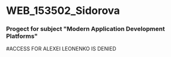 # WEB_153502_Sidorova
### Progect for subject "Modern Application Development Platforms"

#ACCESS FOR ALEXEI LEONENKO IS DENIED
